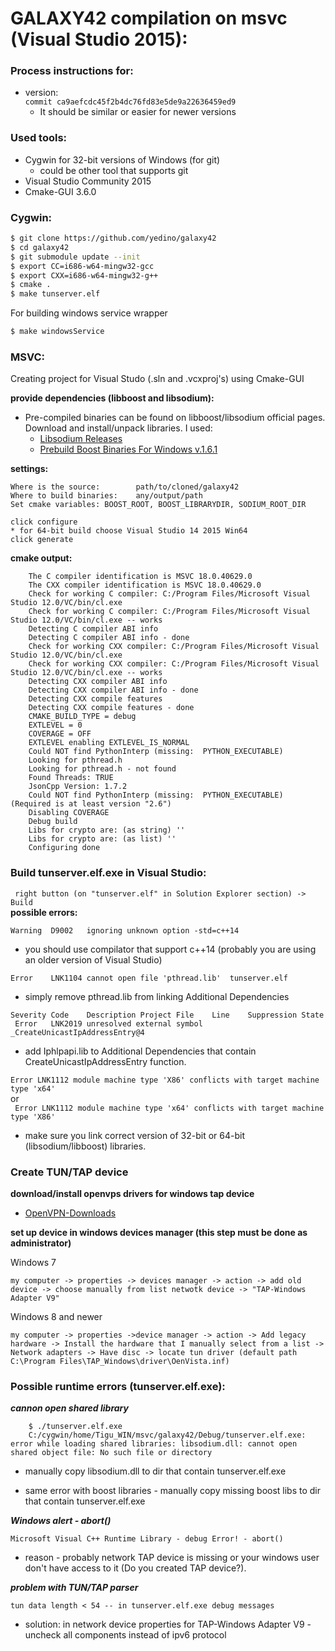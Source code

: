 # GALAXY42 compilation on msvc (Visual Studio 2015):

### Process instructions for:  

- version:  
	```commit ca9aefcdc45f2b4dc76fd83e5de9a22636459ed9```
	- It should be similar or easier for newer versions

### Used tools:
- Cygwin for 32-bit versions of Windows (for git)  
    - could be other tool that supports git
- Visual Studio Community 2015
- Cmake-GUI 3.6.0

### Cygwin:
```sh
$ git clone https://github.com/yedino/galaxy42
$ cd galaxy42
$ git submodule update --init
$ export CC=i686-w64-mingw32-gcc
$ export CXX=i686-w64-mingw32-g++
$ cmake .
$ make tunserver.elf
```
For building windows service wrapper
```sh
$ make windowsService
```
### MSVC:
Creating project for Visual Studo (.sln and .vcxproj's) using Cmake-GUI

__provide dependencies (libboost and libsodium):__  
- Pre-compiled binaries can be found on libboost/libsodium official pages.  
Download and install/unpack libraries. I used:  
    - [Libsodium Releases](https://download.libsodium.org/libsodium/releases/)  
    - [Prebuild Boost Binaries For Windows v.1.6.1](https://sourceforge.net/projects/boost/files/boost-binaries/1.61.0/)

__settings:__  
```
Where is the source: 		path/to/cloned/galaxy42  
Where to build binaries:	any/output/path
Set cmake variables: BOOST_ROOT, BOOST_LIBRARYDIR, SODIUM_ROOT_DIR
```
```
click configure
* for 64-bit build choose Visual Studio 14 2015 Win64
click generate
```
__cmake output:__
```
	The C compiler identification is MSVC 18.0.40629.0
	The CXX compiler identification is MSVC 18.0.40629.0
	Check for working C compiler: C:/Program Files/Microsoft Visual Studio 12.0/VC/bin/cl.exe
	Check for working C compiler: C:/Program Files/Microsoft Visual Studio 12.0/VC/bin/cl.exe -- works
	Detecting C compiler ABI info
	Detecting C compiler ABI info - done
	Check for working CXX compiler: C:/Program Files/Microsoft Visual Studio 12.0/VC/bin/cl.exe
	Check for working CXX compiler: C:/Program Files/Microsoft Visual Studio 12.0/VC/bin/cl.exe -- works
	Detecting CXX compiler ABI info
	Detecting CXX compiler ABI info - done
	Detecting CXX compile features
	Detecting CXX compile features - done
	CMAKE_BUILD_TYPE = debug
	EXTLEVEL = 0
	COVERAGE = OFF
	EXTLEVEL enabling EXTLEVEL_IS_NORMAL
	Could NOT find PythonInterp (missing:  PYTHON_EXECUTABLE)
	Looking for pthread.h
	Looking for pthread.h - not found
	Found Threads: TRUE  
	JsonCpp Version: 1.7.2
	Could NOT find PythonInterp (missing:  PYTHON_EXECUTABLE) (Required is at least version "2.6")
	Disabling COVERAGE
	Debug build
	Libs for crypto are: (as string) ''
	Libs for crypto are: (as list) ''
	Configuring done
```

### Build tunserver.elf.exe in Visual Studio:
``` right button (on "tunserver.elf" in Solution Explorer section) -> Build```  
__possible errors:__  

```Warning	D9002	ignoring unknown option -std=c++14```
- you should use compilator that support c++14 (probably you are using an older version of Visual Studio)

```Error	LNK1104	cannot open file 'pthread.lib'	tunserver.elf```
- simply remove pthread.lib from linking Additional Dependencies  

```Severity	Code	Description	Project	File	Line	Suppression State```  
``` Error	LNK2019	unresolved external symbol _CreateUnicastIpAddressEntry@4```  
- add Iphlpapi.lib to Additional Dependencies that contain CreateUnicastIpAddressEntry function.

``` Error LNK1112 module machine type 'X86' conflicts with target machine type 'x64' ```  
or  
``` Error LNK1112 module machine type 'x64' conflicts with target machine type 'X86'```
- make sure you link correct version of 32-bit or 64-bit (libsodium/libboost) libraries.


### Create TUN/TAP device
__download/install openvps drivers for windows tap device__  
- [OpenVPN-Downloads](https://openvpn.net/index.php/open-source/downloads.html)  

__set up device in windows devices manager (this step must be done as administrator)__

Windows 7

```my computer -> properties -> devices manager -> action -> add old device -> choose manually from list netwotk device -> "TAP-Windows Adapter V9"```

Windows 8 and newer

```my computer -> properties ->device manager -> action -> Add legacy hardware -> Install the hardware that I manually select from a list -> Network adapters -> Have disc -> locate tun driver (default path C:\Program Files\TAP_Windows\driver\OenVista.inf)```



### Possible runtime errors (tunserver.elf.exe):  
***cannon open shared library***
```
	$ ./tunserver.elf.exe
	C:/cygwin/home/Tigu_WIN/msvc/galaxy42/Debug/tunserver.elf.exe: error while loading shared libraries: libsodium.dll: cannot open shared object file: No such file or directory
```
- manually copy libsodium.dll to dir that contain tunserver.elf.exe

- same error with boost libraries - manually copy missing boost libs to dir that contain tunserver.elf.exe

***Windows alert - abort()***  

```Microsoft Visual C++ Runtime Library - debug Error! - abort()```
- reason - probably network TAP device is missing or your windows user don't have access to it (Do you created TAP device?).

***problem with TUN/TAP parser***  

```tun data length < 54 -- in tunserver.elf.exe debug messages```
- solution: in network device properties for TAP-Windows Adapter V9 - uncheck all components instead of ipv6 protocol
